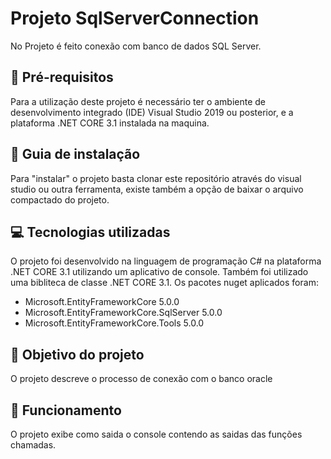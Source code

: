 # Projeto SqlServerConnection
No Projeto é feito conexão com banco de dados SQL Server.

## :pencil: Pré-requisitos  
Para a utilização deste projeto é necessário ter o ambiente de desenvolvimento integrado (IDE) Visual Studio 2019 ou posterior, e a plataforma .NET CORE 3.1 instalada na maquina.

## :floppy_disk: Guia de instalação
Para "instalar" o projeto basta clonar este repositório através do visual studio ou outra ferramenta, existe também a opção de baixar o arquivo compactado do projeto.  

## :computer: Tecnologias utilizadas
O projeto foi desenvolvido na linguagem de programação C# na plataforma .NET CORE 3.1 utilizando um aplicativo de console. Também foi utilizado uma bibliteca de classe .NET CORE 3.1.
Os pacotes nuget aplicados foram:
 - Microsoft.EntityFrameworkCore 5.0.0
 - Microsoft.EntityFrameworkCore.SqlServer 5.0.0
 - Microsoft.EntityFrameworkCore.Tools 5.0.0

## :dart: Objetivo do projeto
O projeto descreve o processo de conexão com o banco oracle

## :electric_plug: Funcionamento
O projeto exibe como saida o console contendo as saidas das funções chamadas.
